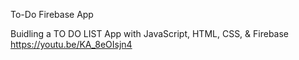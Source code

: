 To-Do Firebase App

Buidling a TO DO LIST App with JavaScript, HTML, CSS, & Firebase
https://youtu.be/KA_8eOIsjn4
